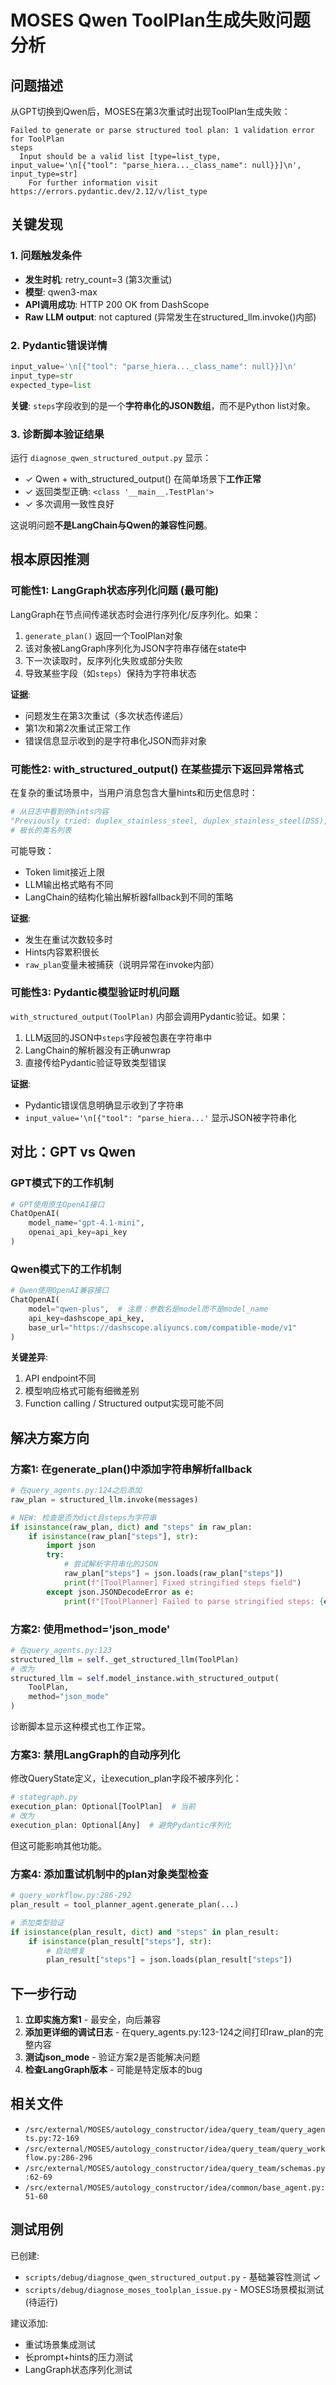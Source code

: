 # MOSES Qwen ToolPlan生成失败问题分析

## 问题描述

从GPT切换到Qwen后，MOSES在第3次重试时出现ToolPlan生成失败：

```
Failed to generate or parse structured tool plan: 1 validation error for ToolPlan
steps
  Input should be a valid list [type=list_type, input_value='\n[{"tool": "parse_hiera..._class_name": null}}]\n', input_type=str]
    For further information visit https://errors.pydantic.dev/2.12/v/list_type
```

## 关键发现

### 1. 问题触发条件
- **发生时机**: retry_count=3 (第3次重试)
- **模型**: qwen3-max
- **API调用成功**: HTTP 200 OK from DashScope
- **Raw LLM output**: not captured (异常发生在structured_llm.invoke()内部)

### 2. Pydantic错误详情

```python
input_value='\n[{"tool": "parse_hiera..._class_name": null}}]\n'
input_type=str
expected_type=list
```

**关键**: `steps`字段收到的是一个**字符串化的JSON数组**，而不是Python list对象。

### 3. 诊断脚本验证结果

运行 `diagnose_qwen_structured_output.py` 显示：
- ✓ Qwen + with_structured_output() 在简单场景下**工作正常**
- ✓ 返回类型正确: `<class '__main__.TestPlan'>`
- ✓ 多次调用一致性良好

这说明问题**不是LangChain与Qwen的兼容性问题**。

## 根本原因推测

### 可能性1: LangGraph状态序列化问题 (最可能)

LangGraph在节点间传递状态时会进行序列化/反序列化。如果：
1. `generate_plan()` 返回一个ToolPlan对象
2. 该对象被LangGraph序列化为JSON字符串存储在state中
3. 下一次读取时，反序列化失败或部分失败
4. 导致某些字段（如`steps`）保持为字符串状态

**证据**:
- 问题发生在第3次重试（多次状态传递后）
- 第1次和第2次重试正常工作
- 错误信息显示收到的是字符串化JSON而非对象

### 可能性2: with_structured_output() 在某些提示下返回异常格式

在复杂的重试场景中，当用户消息包含大量hints和历史信息时：
```python
# 从日志中看到的hints内容
"Previously tried: duplex_stainless_steel, duplex_stainless_steel(DSS), ..."
# 极长的类名列表
```

可能导致：
- Token limit接近上限
- LLM输出格式略有不同
- LangChain的结构化输出解析器fallback到不同的策略

**证据**:
- 发生在重试次数较多时
- Hints内容累积很长
- `raw_plan`变量未被捕获（说明异常在invoke内部）

### 可能性3: Pydantic模型验证时机问题

`with_structured_output(ToolPlan)` 内部会调用Pydantic验证。如果：
1. LLM返回的JSON中`steps`字段被包裹在字符串中
2. LangChain的解析器没有正确unwrap
3. 直接传给Pydantic验证导致类型错误

**证据**:
- Pydantic错误信息明确显示收到了字符串
- `input_value='\n[{"tool": "parse_hiera...'` 显示JSON被字符串化

## 对比：GPT vs Qwen

### GPT模式下的工作机制
```python
# GPT使用原生OpenAI接口
ChatOpenAI(
    model_name="gpt-4.1-mini",
    openai_api_key=api_key
)
```

### Qwen模式下的工作机制
```python
# Qwen使用OpenAI兼容接口
ChatOpenAI(
    model="qwen-plus",  # 注意：参数名是model而不是model_name
    api_key=dashscope_api_key,
    base_url="https://dashscope.aliyuncs.com/compatible-mode/v1"
)
```

**关键差异**:
1. API endpoint不同
2. 模型响应格式可能有细微差别
3. Function calling / Structured output实现可能不同

## 解决方案方向

### 方案1: 在generate_plan()中添加字符串解析fallback

```python
# 在query_agents.py:124之后添加
raw_plan = structured_llm.invoke(messages)

# NEW: 检查是否为dict且steps为字符串
if isinstance(raw_plan, dict) and "steps" in raw_plan:
    if isinstance(raw_plan["steps"], str):
        import json
        try:
            # 尝试解析字符串化的JSON
            raw_plan["steps"] = json.loads(raw_plan["steps"])
            print(f"[ToolPlanner] Fixed stringified steps field")
        except json.JSONDecodeError as e:
            print(f"[ToolPlanner] Failed to parse stringified steps: {e}")
```

### 方案2: 使用method='json_mode'

```python
# 在query_agents.py:123
structured_llm = self._get_structured_llm(ToolPlan)
# 改为
structured_llm = self.model_instance.with_structured_output(
    ToolPlan,
    method="json_mode"
)
```

诊断脚本显示这种模式也工作正常。

### 方案3: 禁用LangGraph的自动序列化

修改QueryState定义，让execution_plan字段不被序列化：

```python
# stategraph.py
execution_plan: Optional[ToolPlan]  # 当前
# 改为
execution_plan: Optional[Any]  # 避免Pydantic序列化
```

但这可能影响其他功能。

### 方案4: 添加重试机制中的plan对象类型检查

```python
# query_workflow.py:286-292
plan_result = tool_planner_agent.generate_plan(...)

# 添加类型验证
if isinstance(plan_result, dict) and "steps" in plan_result:
    if isinstance(plan_result["steps"], str):
        # 自动修复
        plan_result["steps"] = json.loads(plan_result["steps"])
```

## 下一步行动

1. **立即实施方案1** - 最安全，向后兼容
2. **添加更详细的调试日志** - 在query_agents.py:123-124之间打印raw_plan的完整内容
3. **测试json_mode** - 验证方案2是否能解决问题
4. **检查LangGraph版本** - 可能是特定版本的bug

## 相关文件

- `/src/external/MOSES/autology_constructor/idea/query_team/query_agents.py:72-169`
- `/src/external/MOSES/autology_constructor/idea/query_team/query_workflow.py:286-296`
- `/src/external/MOSES/autology_constructor/idea/query_team/schemas.py:62-69`
- `/src/external/MOSES/autology_constructor/idea/common/base_agent.py:51-60`

## 测试用例

已创建:
- `scripts/debug/diagnose_qwen_structured_output.py` - 基础兼容性测试 ✓
- `scripts/debug/diagnose_moses_toolplan_issue.py` - MOSES场景模拟测试 (待运行)

建议添加:
- 重试场景集成测试
- 长prompt+hints的压力测试
- LangGraph状态序列化测试
